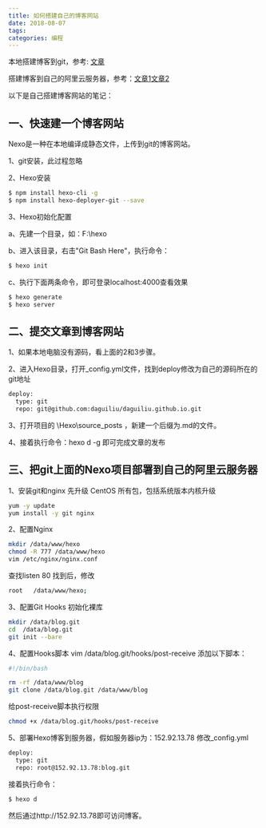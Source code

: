 ```yaml
---
title: 如何搭建自己的博客网站
date: 2018-08-07
tags:
categories: 编程
---
```

本地搭建博客到git，参考: [文章](https://juejin.im/entry/5a574864f265da3e3c6c1217)

搭建博客到自己的阿里云服务器，参考：[文章1](https://blog.fundebug.com/2017/05/18/deploy-hexo-on-cloud/)[文章2](https://segmentfault.com/a/1190000010680022)

以下是自己搭建博客网站的笔记：

## 一、快速建一个博客网站

Nexo是一种在本地编译成静态文件，上传到git的博客网站。

1、git安装，此过程忽略

2、Hexo安装
``` bash
$ npm install hexo-cli -g
$ npm install hexo-deployer-git --save
```
3、Hexo初始化配置

a、先建一个目录，如：F:\hexo

b、进入该目录，右击"Git Bash Here"，执行命令：
``` bash
$ hexo init
```
c、执行下面两条命令，即可登录localhost:4000查看效果
``` bash
$ hexo generate
$ hexo server
```
## 二、提交文章到博客网站

1、如果本地电脑没有源码，看上面的2和3步骤。

2、进入Hexo目录，打开_config.yml文件，找到deploy修改为自己的源码所在的git地址
``` bash
deploy:
  type: git
  repo: git@github.com:daguiliu/daguiliu.github.io.git
```

3、打开项目的 \Hexo\source_posts ，新建一个后缀为.md的文件。

4、接着执行命令：hexo d -g 即可完成文章的发布

## 三、把git上面的Nexo项目部署到自己的阿里云服务器

1、安装git和nginx
先升级 CentOS 所有包，包括系统版本内核升级
``` bash
yum -y update
yum install -y git nginx
```
2、配置Nginx

``` bash
mkdir /data/www/hexo
chmod -R 777 /data/www/hexo
vim /etc/nginx/nginx.conf
```

查找listen   80
找到后，修改

``` bash
root   /data/www/hexo;
```
3、配置Git Hooks
初始化裸库
``` bash
mkdir /data/blog.git
cd  /data/blog.git
git init --bare
```
4、配置Hooks脚本
vim /data/blog.git/hooks/post-receive
添加以下脚本：
``` bash
#!/bin/bash

rm -rf /data/www/blog
git clone /data/blog.git /data/www/blog
```

给post-receive脚本执行权限
``` bash
chmod +x /data/blog.git/hooks/post-receive
```

5、部署Hexo博客到服务器，假如服务器ip为：152.92.13.78
修改_config.yml
``` bash
deploy:
  type: git
  repo: root@152.92.13.78:blog.git
```
接着执行命令：
``` bash
$ hexo d
```
然后通过http://152.92.13.78即可访问博客。






